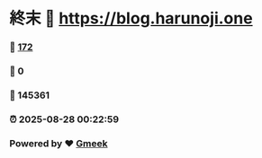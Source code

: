 # 終末 :link: https://blog.harunoji.one 
### :page_facing_up: [172](https://blog.harunoji.one/tag.html) 
### :speech_balloon: 0 
### :hibiscus: 145361 
### :alarm_clock: 2025-08-28 00:22:59 
### Powered by :heart: [Gmeek](https://github.com/Meekdai/Gmeek)
